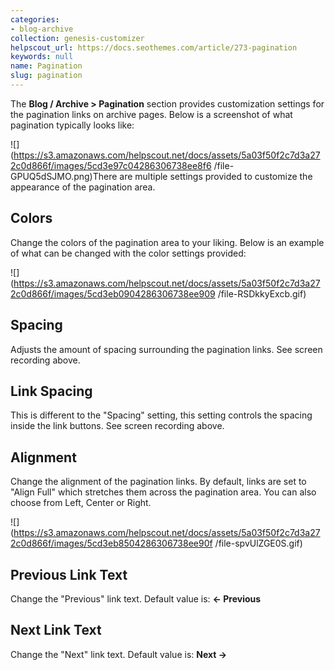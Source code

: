 ```yaml
---
categories:
- blog-archive
collection: genesis-customizer
helpscout_url: https://docs.seothemes.com/article/273-pagination
keywords: null
name: Pagination
slug: pagination
---
```

The **Blog / Archive > Pagination** section provides customization settings
for the pagination links on archive pages. Below is a screenshot of what
pagination typically looks like:

![](https://s3.amazonaws.com/helpscout.net/docs/assets/5a03f50f2c7d3a272c0d866f/images/5cd3e97c04286306738ee8f6
/file-GPUQ5dSJMO.png)There are multiple settings provided to customize the
appearance of the pagination area.

## Colors

Change the colors of the pagination area to your liking. Below is an example
of what can be changed with the color settings provided:

![](https://s3.amazonaws.com/helpscout.net/docs/assets/5a03f50f2c7d3a272c0d866f/images/5cd3eb0904286306738ee909
/file-RSDkkyExcb.gif)

## Spacing

Adjusts the amount of spacing surrounding the pagination links. See screen
recording above.

## Link Spacing

This is different to the "Spacing" setting, this setting controls the spacing
inside the link buttons. See screen recording above.

## Alignment

Change the alignment of the pagination links. By default, links are set to
"Align Full" which stretches them across the pagination area. You can also
choose from Left, Center or Right.

![](https://s3.amazonaws.com/helpscout.net/docs/assets/5a03f50f2c7d3a272c0d866f/images/5cd3eb8504286306738ee90f
/file-spvUlZGE0S.gif)

## Previous Link Text

Change the "Previous" link text. Default value is: **← Previous**

## Next Link Text

Change the "Next" link text. Default value is:  **Next →**

